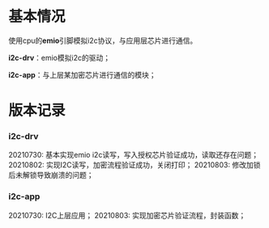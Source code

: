 # 基本情况

使用cpu的**emio**引脚模拟i2c协议，与应用层芯片进行通信。

**i2c-drv**：emio模拟i2c的驱动；

**i2c-app**：与上层某加密芯片进行通信的模块；



# 版本记录

### i2c-drv

20210730:  基本实现emio i2c读写，写入授权芯片验证成功，读取还存在问题； 
20210802:  实现I2C读写，加密流程验证成功，关闭打印；
20210803:  修改加锁后未解锁导致崩溃的问题；

### i2c-app

20210730:  I2C上层应用；
20210803:  实现加密芯片验证流程，封装函数；